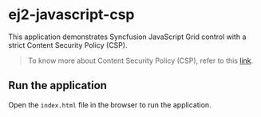 # ej2-javascript-csp

This application demonstrates Syncfusion JavaScript Grid control with a strict Content Security Policy (CSP).

> To know more about Content Security Policy (CSP), refer to this [link](https://ej2.syncfusion.com/javascript/documentation/common/troubleshoot/content-security-policy).

## Run the application

Open the `index.html` file in the browser to run the application.
